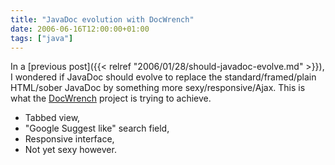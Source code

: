 ```yaml
---
title: "JavaDoc evolution with DocWrench"
date: 2006-06-16T12:00:00+01:00
tags: ["java"]
---
```


In a [previous post]({{< relref "2006/01/28/should-javadoc-evolve.md" >}}), I wondered if JavaDoc should evolve to replace the standard/framed/plain HTML/sober JavaDoc by something more sexy/responsive/Ajax. This is what the <a href="http://www.docwrench.com/">DocWrench</a> project is trying to achieve.

 + Tabbed view,
 + "Google Suggest like" search field,
 + Responsive interface,
 + Not yet sexy however.
